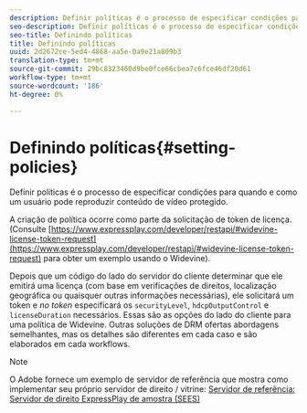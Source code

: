 ```yaml
---
description: Definir políticas é o processo de especificar condições para quando e como um usuário pode reproduzir conteúdo de vídeo protegido.
seo-description: Definir políticas é o processo de especificar condições para quando e como um usuário pode reproduzir conteúdo de vídeo protegido.
seo-title: Definindo políticas
title: Definindo políticas
uuid: 2d2672ce-5ed4-4868-aa5e-0a9e21a809b3
translation-type: tm+mt
source-git-commit: 29bc8323460d9be0fce66cbea7c6fce46df20d61
workflow-type: tm+mt
source-wordcount: '186'
ht-degree: 0%

---
```



# Definindo políticas{#setting-policies}

Definir políticas é o processo de especificar condições para quando e como um usuário pode reproduzir conteúdo de vídeo protegido.

A criação de política ocorre como parte da solicitação de token de licença. (Consulte [https://www.expressplay.com/developer/restapi/#widevine-license-token-request](https://www.expressplay.com/developer/restapi/#widevine-license-token-request) para obter um exemplo usando o Widevine).

Depois que um código do lado do servidor do cliente determinar que ele emitirá uma licença (com base em verificações de direitos, localização geográfica ou quaisquer outras informações necessárias), ele solicitará um token e *no token* especificará os `securityLevel`, `hdcpOutputControl` e `licenseDuration` necessários. Essas são as opções do lado do cliente para uma política de Widevine. Outras soluções de DRM ofertas abordagens semelhantes, mas os detalhes são diferentes em cada caso e são elaborados em cada workflows.

>[!NOTE]
>
>O Adobe fornece um exemplo de servidor de referência que mostra como implementar seu próprio servidor de direito / vitrine: [Servidor de referência: Servidor de direito ExpressPlay de amostra (SEES)](../../multi-drm-workflows/feature-topics/sees-reference-server.md)

